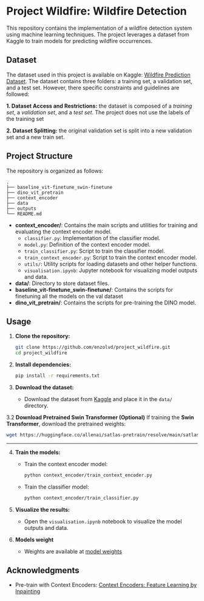# Project Wildfire: Wildfire Detection

This repository contains the implementation of a wildfire detection system using machine learning techniques. The project leverages a dataset from Kaggle to train models for predicting wildfire occurrences.

## Dataset

The dataset used in this project is available on Kaggle: [Wildfire Prediction Dataset](https://www.kaggle.com/datasets/abdelghaniaaba/wildfire-prediction-dataset).  The dataset contains three folders: a training set, a validation set, and a test set. However, there specific constraints and guidelines are followed:

  **1. Dataset Access and Restrictions:** the dataset is composed of a *training set*, a *validation set*, and a *test set*. The project does not use the labels of the training set

  **2. Dataset Splitting:**  the original validation set is split into a new validation set and a new train set. 



## Project Structure

The repository is organized as follows:

```
.
├── baseline_vit-finetune_swin-finetune
├── dino_vit_pretrain
├── context_encoder
├── data
├── outputs
└── README.md
```

- **context_encoder/**: Contains the main scripts and utilities for training and evaluating the context encoder model.
  - `classifier.py`: Implementation of the classifier model.
  - `model.py`: Definition of the context encoder model.
  - `train_classifier.py`: Script to train the classifier model.
  - `train_context_encoder.py`: Script to train the context encoder model.
  - `utils/`: Utility scripts for loading datasets and other helper functions.
  - `visualisation.ipynb`: Jupyter notebook for visualizing model outputs and data.
- **data/**: Directory to store dataset files.
- **baseline_vit-finetune_swin-finetune/**: Contains the scripts for finetuning all the models on the val dataset
- **dino_vit_pretrain/**: Contains the scripts for pre-training the DINO model.
## Usage

1. **Clone the repository:**
   ```bash
   git clone https://github.com/enzolvd/project_wildfire.git
   cd project_wildfire
   ```

2. **Install dependencies:**
   ```bash
   pip install -r requirements.txt
   ```

3. **Download the dataset:**
   - Download the dataset from [Kaggle](https://www.kaggle.com/datasets/abdelghaniaaba/wildfire-prediction-dataset) and place it in the `data/` directory.

3.2 **Download Pretrained Swin Transformer (Optional)**
If training the **Swin Transformer**, download the pretrained weights:

```bash
wget https://huggingface.co/allenai/satlas-pretrain/resolve/main/satlas-model-v1-highres.pth -O satlas-model-v1-highres.pth
```

---
4. **Train the models:**
   - Train the context encoder model:
     ```bash
     python context_encoder/train_context_encoder.py
     ```
   - Train the classifier model:
     ```bash
     python context_encoder/train_classifier.py
     ```

5. **Visualize the results:**
   - Open the `visualisation.ipynb` notebook to visualize the model outputs and data.
  
6. **Models weight**
   - Weights are available at [model weights](https://shorturl.at/JuJes)
  

## Acknowledgments

- Pre-train with Context Encoders: [Context Encoders: Feature Learning by Inpainting](https://arxiv.org/pdf/1604.07379)
